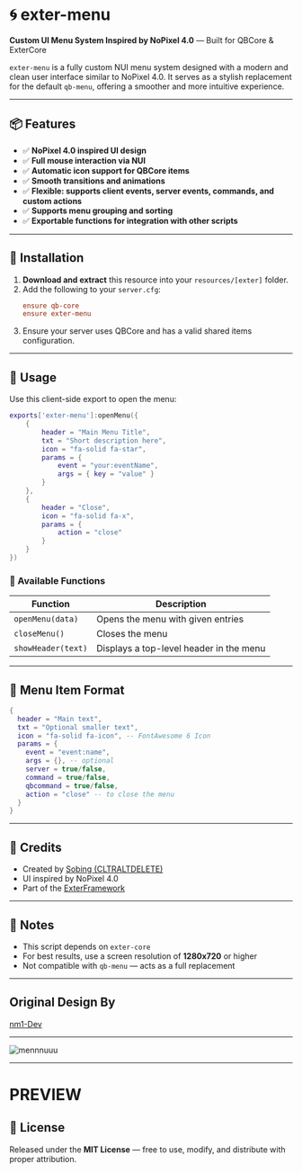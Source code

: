 # 🌀 exter-menu
**Custom UI Menu System Inspired by NoPixel 4.0** — Built for QBCore & ExterCore

`exter-menu` is a fully custom NUI menu system designed with a modern and clean user interface similar to NoPixel 4.0. It serves as a stylish replacement for the default `qb-menu`, offering a smoother and more intuitive experience.

---

## 📦 Features

- ✅ **NoPixel 4.0 inspired UI design**
- ✅ **Full mouse interaction via NUI**
- ✅ **Automatic icon support for QBCore items**
- ✅ **Smooth transitions and animations**
- ✅ **Flexible: supports client events, server events, commands, and custom actions**
- ✅ **Supports menu grouping and sorting**
- ✅ **Exportable functions for integration with other scripts**

---

## 📂 Installation

1. **Download and extract** this resource into your `resources/[exter]` folder.
2. Add the following to your `server.cfg`:
   ```cfg
   ensure qb-core
   ensure exter-menu
   ```
3. Ensure your server uses QBCore and has a valid shared items configuration.

---

## 📌 Usage

Use this client-side export to open the menu:

```lua
exports['exter-menu']:openMenu({
    {
        header = "Main Menu Title",
        txt = "Short description here",
        icon = "fa-solid fa-star",
        params = {
            event = "your:eventName",
            args = { key = "value" }
        }
    },
    {
        header = "Close",
        icon = "fa-solid fa-x",
        params = {
            action = "close"
        }
    }
})
```

### 🔁 Available Functions

| Function | Description |
|---------|-------------|
| `openMenu(data)` | Opens the menu with given entries |
| `closeMenu()` | Closes the menu |
| `showHeader(text)` | Displays a top-level header in the menu |

---

## 🧠 Menu Item Format

```lua
{
  header = "Main text",
  txt = "Optional smaller text",
  icon = "fa-solid fa-icon", -- FontAwesome 6 Icon
  params = {
    event = "event:name",
    args = {}, -- optional
    server = true/false,
    command = true/false,
    qbcommand = true/false,
    action = "close" -- to close the menu
  }
}
```

---

## 🎨 Credits

- Created by [Sobing (CLTRALTDELETE)](https://github.com/CtrlAltDelete4413)
- UI inspired by NoPixel 4.0
- Part of the [ExterFramework](https://github.com/ExterCore)

---

## 💬 Notes

- This script depends on `exter-core`
- For best results, use a screen resolution of **1280x720** or higher
- Not compatible with `qb-menu` — acts as a full replacement

---

## Original Design By
[nm1-Dev](https://github.com/nm1-Dev)

---
![mennnuuu](https://github.com/user-attachments/assets/3c61f964-5f2f-49da-83e3-ae135da8df6b)

---
# PREVIEW

## 📜 License

Released under the **MIT License** — free to use, modify, and distribute with proper attribution.
